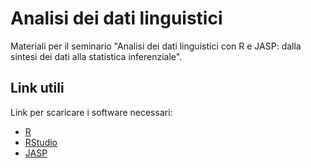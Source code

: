 # Analisi dei dati linguistici

Materiali per il seminario "Analisi dei dati linguistici con R e JASP: dalla sintesi dei dati alla statistica inferenziale".

## Link utili

Link per scaricare i software necessari:

* [R](https://cran.mirror.garr.it/CRAN/)
* [RStudio](https://posit.co/downloads/)
* [JASP](https://jasp-stats.org/download/)


